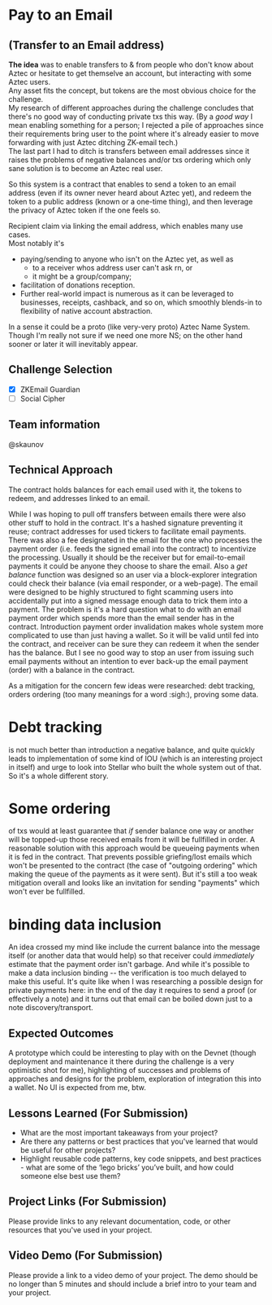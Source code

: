 # Pay to an Email
## (Transfer to an Email address)

**The idea** was to enable transfers to & from people who don't know about Aztec or hesitate to get themselve an account, but interacting with some Aztec users. \
Any asset fits the concept, but tokens are the most obvious choice for the challenge. \
My research of different approaches during the challenge concludes that there's no good way of conducting private txs this way. (By a _good way_ I mean enabling something for a person; I rejected a pile of approaches since their requirements bring user to the point where it's already easier to move forwarding with just Aztec ditching ZK-email tech.) \
The last part I had to ditch is transfers between email addresses since it raises the problems of negative balances and/or txs ordering which only sane solution is to become an Aztec real user.

So this system is a contract that enables to send a token to an email address (even if its owner never heard about Aztec yet), and redeem the token to a public address (known or a one-time thing), and then leverage the privacy of Aztec token if the one feels so.

Recipient claim via linking the email address, which enables many use cases. \
Most notably it's 
* paying/sending to anyone who isn't on the Aztec yet, as well as
  * to a receiver whos address user can't ask rn, or
  * it might be a group/company;
* facilitation of donations reception.
* Further real-world impact is numerous as it can be leveraged to businesses, receipts, cashback, and so on, which smoothly blends-in to flexibility of native account abstraction.

In a sense it could be a proto (like very-very proto) Aztec Name System. Though I'm really not sure if we need one more NS; on the other hand sooner or later it will inevitably appear.

## Challenge Selection
- [x] ZKEmail Guardian
- [ ] Social Cipher

## Team information
@skaunov

## Technical Approach
The contract holds balances for each email used with it, the tokens to redeem, and addresses linked to an email.

While I was hoping to pull off transfers between emails there were also other stuff to hold in the contract. It's a hashed signature preventing it reuse; contract addresses for used tickers to facilitate email payments. There was also a fee designated in the email for the one who processes the payment order (i.e. feeds the signed email into the contract) to incentivize the processing. Usually it should be the receiver but for email-to-email payments it could be anyone they choose to share the email. Also a _get balance_ function was designed so an user via a block-explorer integration could check their balance (via email responder, or a web-page). The email were designed to be highly structured to fight scamming users into accidentally put into a signed message enough data to trick them into a payment. The problem is it's a hard question what to do with an email payment order which spends more than the email sender has in the contract. Introduction payment order invalidation makes whole system more complicated to use than just having a wallet. So it will be valid until fed into the contract, and receiver can be sure they can redeem it when the sender has the balance. But I see no good way to stop an user from issuing such email payments without an intention to ever back-up the email payment (order) with a balance in the contract. 

As a mitigation for the concern few ideas were researched: debt tracking, orders ordering (too many meanings for a word :sigh:), proving some data. 

# Debt tracking 
is not much better than introduction a negative balance, and quite quickly leads to implementation of some kind of IOU (which is an interesting project in itself) and urge to look into Stellar who built the whole system out of that. So it's a whole different story.

# Some ordering 
of txs would at least guarantee that *if* sender balance one way or another will be topped-up those received emails from it will be fullfilled in order. A reasonable solution with this approach would be queueing payments when it is fed in the contract. That prevents possible griefing/lost emails which won't be presented to the contract (the case of "outgoing ordering" which making the queue of the payments as it were sent). But it's still a too weak mitigation overall and looks like an invitation for sending "payments" which won't ever be fullfilled.

# binding data inclusion
An idea crossed my mind like include the current balance into the message itself (or another data that would help) so that receiver could *immediately* estimate that the payment order isn't garbage. And while it's possible to make a data inclusion binding -- the verification is too much delayed to make this useful. It's quite like when I was researching a possible design for private payments here: in the end of the day it requires to send a proof (or effectively a note) and it turns out that email can be boiled down just to a note discovery/transport.

## Expected Outcomes
A prototype which could be interesting to play with on the Devnet (though deployment and maintenance it there during the challenge is a very optimistic shot for me), highlighting of successes and problems of approaches and designs for the problem, exploration of integration this into a wallet. No UI is expected from me, btw.

## Lessons Learned (For Submission)

- What are the most important takeaways from your project?
- Are there any patterns or best practices that you've learned that would be useful for other projects?
- Highlight reusable code patterns, key code snippets, and best practices - what are some of the ‘lego bricks’ you’ve built, and how could someone else best use them?

## Project Links (For Submission)

Please provide links to any relevant documentation, code, or other resources that you've used in your project.

## Video Demo (For Submission)

Please provide a link to a video demo of your project. The demo should be no longer than 5 minutes and should include a brief intro to your team and your project.
